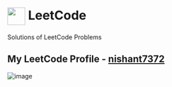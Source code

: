 # <a href="https://www.leetcode.com/nishant7372/" target="blank"><img align="center" src="https://raw.githubusercontent.com/rahuldkjain/github-profile-readme-generator/master/src/images/icons/Social/leet-code.svg" height="40" width="40" /></a> LeetCode

Solutions of LeetCode Problems

## My LeetCode Profile - [nishant7372](https://leetcode.com/nishant7372/)

![image](https://github.com/nishant7372/LeetCode/assets/91368799/7132837f-2bdb-45c0-b2d3-29d62d28c34c)


